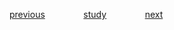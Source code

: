 
<a href="https://github.com/raphaelkaique1/study/blob/main/4-devops/4.1-ferramentas_de_desenvolvimento/docker_e_containers.md">previous</a>⠀⠀⠀⠀⠀⠀<a href="https://github.com/raphaelkaique1/study#ferramentas_de_desenvolvimento">study</a>⠀⠀⠀⠀⠀⠀<a href="https://github.com/raphaelkaique1/study/blob/main/4-devops/4.2-cloud_computing/aws_google_gloud_azure.md">next</a>